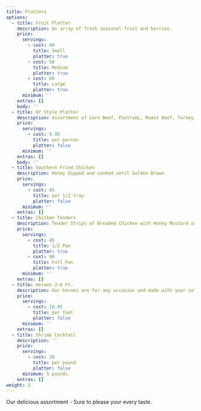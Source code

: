 ```yaml
---
title: Platters
options:
  - title: Fruit Platter
    description: An array of fresh seasonal fruit and berries.
    price:
      servings:
        - cost: 40
          title: Small
          platter: true
        - cost: 50
          title: Medium
          platter: true
        - cost: 60
          title: Large
          platter: true
      minimum: ''
    extras: []
    body: ''
  - title: NY Style Platter
    description: Assortment of Corn Beef, Pastrami, Roast Beef, Turkey, and Hebrew National Salami
    price:
      servings:
        - cost: 9.95
          title: per person
          platter: false
      minimum: ''
    extras: []
    body: ''
  - title: Southern Fried Chicken
    description: Honey Dipped and cooked until Golden Brown
    price:
      servings:
        - cost: 45
          title: per 1/2 tray
          platter: false
      minimum: ''
    extras: []
  - title: Chicken Tenders
    description: Tender Strips of Breaded Chicken with Honey Mustard or BBQ Sauce
    price:
      servings:
        - cost: 45
          title: 1/2 Pan
          platter: true
        - cost: 90
          title: Full Pan
          platter: true
      minimum: ''
    extras: []
  - title: Heroes 2-6 Ft.
    description: Our heroes are for any occasion and made with your selection of Cold Cuts. Feeds 5 people per foot.
    price:
      servings:
        - cost: 16.95
          title: per foot
          platter: false
      minimum: ''
    extras: []
  - title: Shrimp Cocktail
    description: ''
    price:
      servings:
        - cost: 20
          title: per pound
          platter: false
      minimum: 5 pounds
    extras: []
weight: 5
---
```


Our delicious assortment - Sure to please your every taste.
